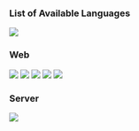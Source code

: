 ### List of Available Languages
<img src="https://img.shields.io/badge/Python-3766AB?style=flat-square&logo=Python&logoColor=white"/></a>

### Web
<img src="https://img.shields.io/badge/HTML5-E34F26?style=flat-square&logo=html5&logoColor=white"/></a>
<img src="https://img.shields.io/badge/CSS3-1572B6?style=flat-square&logo=css3&logoColor=white"/></a>
<img src="https://img.shields.io/badge/Bootstrap-7952B3?style=flat-square&logo=bootstrap&logoColor=white"/></a>
<img src="https://img.shields.io/badge/JavaScript-F7DF1E?style=flat-square&logo=JavaScript&logoColor=222222"/></a>
<img src="https://img.shields.io/badge/React-61DAFB?style=flat-square&logo=React&logoColor=black"/></a>

### Server
<img src="https://img.shields.io/badge/Node.js-339933?style=flat-square&logo=node-dot-js&logoColor=white"/></a>

### 

